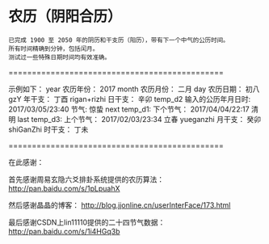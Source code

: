 # 农历（阴阳合历）

```
已完成 1900 至 2050 年的阴历和干支历（阳历），带有下一个中气的公历时间。
所有时间精确到分钟，包括闰月。
测试过一些特殊日期时间均有效准确。
```

==============================================

示例如下：
year      农历年份： 2017
month     农历月份： 二月
day       农历日期： 初八
gzY         年干支： 丁酉
rigan+rizhi 日干支： 辛卯
temp_d2 输入的公历年月日时:  2017/03/05/23:40
节气:  惊蛰
next temp_d1: 下个节气： 2017/04/04/22:17 清明
last temp_d3: 上个节气： 2017/02/03/23:34 立春
yueganzhi   月干支： 癸卯
shiGanZhi   时干支： 丁未

==============================================

在此感谢：

首先感谢周易玄隐六爻排卦系统提供的农历算法：
http://pan.baidu.com/s/1pLpuahX

然后感谢晶晶的博客：
http://blog.jjonline.cn/userInterFace/173.html

最后感谢CSDN上lin11110提供的二十四节气数据：
http://pan.baidu.com/s/1i4HGq3b
